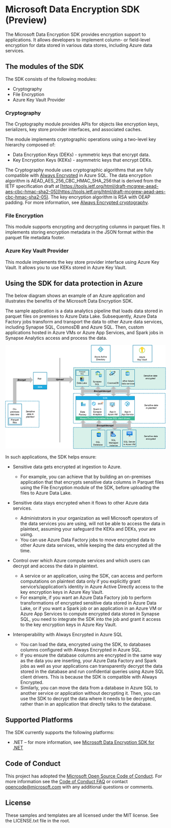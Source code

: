 # Microsoft Data Encryption SDK (Preview)

The Microsoft Data Encryption SDK provides encryption support to applications. It allows developers to implement column- or field-level encryption for data stored in various data stores, including Azure data services.

## The modules of the SDK

The SDK consists of the following modules:

* Cryptography
* File Encryption
* Azure Key Vault Provider

### Cryptography

The Cryptography module provides APIs for objects like encryption keys, serializers, key store provider interfaces, and associated caches.

The module implements cryptographic operations using a two-level key hierarchy composed of:

* Data Encryption Keys (DEKs) - symmetric keys that encrypt data.
* Key Encryption Keys (KEKs) - asymmetric keys that encrypt DEKs.

The Cryptography module uses cryptographic algorithms that are fully compatible with [Always Encrypted](https://docs.microsoft.com/sql/relational-databases/security/encryption/always-encrypted-database-engine) in Azure SQL. The data encryption algorithm is AEAD_AES_256_CBC_HMAC_SHA_256 that is derived from the IETF specification draft at [https://tools.ietf.org/html/draft-mcgrew-aead-aes-cbc-hmac-sha2-05](https://tools.ietf.org/html/draft-mcgrew-aead-aes-cbc-hmac-sha2-05). The key encryption algorithm is RSA with OEAP padding. For more information, see [Always Encrypted cryptography](https://docs.microsoft.com/sql/relational-databases/security/encryption/always-encrypted-cryptography?view=sql-server-ver15).

### File Encryption

This module supports encrypting and decrypting columns in parquet files. It implements storing encryption metadata in the JSON format within the parquet file metadata footer.

### Azure Key Vault Provider

This module implements the key store provider interface using Azure Key Vault. It allows you to use KEKs stored in Azure Key Vault.

## Using the SDK for data protection in Azure

The below diagram shows an example of an Azure application and illustrates the benefits of the Microsoft Data Encryption SDK. 

The sample application is a data analytics pipeline that loads data stored in parquet files on premises to Azure Data Lake. Subsequently, Azure Data Factory jobs transform and transport the data to other Azure data services, including Synapse SQL, CosmosDB and Azure SQL. Then, custom applications hosted in Azure VMs or Azure App Services, and Spark jobs in Synapse Analytics access and process the data.

![Microsoft Encryption SDK Overview Diagram](/media/SdkDiagram.png)

In such applications, the SDK helps ensure:

* Sensitive data gets encrypted at ingestion to Azure.
  * For example, you can achieve that by building an on-premises application that that encrypts sensitive data columns in Parquet files using the File Encryption module of the SDK, before uploading the files to Azure Data Lake.

* Sensitive data stays encrypted when it flows to other Azure data services.
  * Administrators in your organization as well Microsoft operators of the data services you are using, will not be able to access the data in plaintext, assuming your safeguard the KEKs and DEKs, your are using.
  * You can use Azure Data Factory jobs to move encrypted data to other Azure data services, while keeping the data encrypted all the time.
* Control over which Azure compute services and which users can decrypt and access the data in plaintext.
  * A service or an application, using the SDK, can access and perform computations on plaintext data only if you explicitly grant service’s/application’s identity in Azure Active Directly access to the key encryption keys in Azure Key Vault.
  * For example, if you want an Azure Data Factory job to perform transformations of encrypted sensitive data stored in Azure Data Lake, or if you want a Spark job or an application in an Azure VM or Azure App Services to compute encrypted data stored in Synapse SQL, you need to integrate the SDK into the job and grant it access to the key encryption keys in Azure Key Vault.
* Interoperability with Always Encrypted in Azure SQL
  * You can load the data, encrypted using the SDK, to databases columns configured with Always Encrypted in Azure SQL.
  * If you ensure the database columns are encrypted in the same way as the data you are inserting, your Azure Data Factory and Spark jobs as well as your applications can transparently decrypt the data stored in the database and run confidential queries using Azure SQL client drivers. This is because the SDK is compatible with Always Encrypted.
  * Similarly, you can move the data from a database in Azure SQL to another service or application without decrypting it. Then, you can use the SDK to decrypt the data where it needs to be decrypted, rather than in an application that directly talks to the database.

## Supported Platforms

The SDK currently supports the following platforms:

* .NET – for more information, see [Microsoft Data Encryption SDK for .NET](./net/)

## Code of Conduct

This project has adopted the [Microsoft Open Source Code of Conduct](https://opensource.microsoft.com/codeofconduct/). For more information see the [Code of Conduct FAQ](https://opensource.microsoft.com/codeofconduct/faq/) or contact [opencode@microsoft.com](mailto:opencode@microsoft.com) with any additional questions or comments.

## License

These samples and templates are all licensed under the MIT license. See the LICENSE.txt file in the root.
